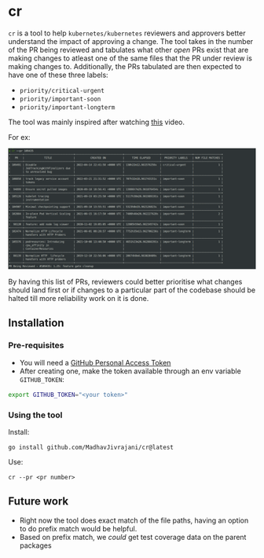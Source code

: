 # cr

`cr` is a tool to help `kubernetes/kubernetes` reviewers and approvers better understand
the impact of approving a change. The tool takes in the number of the PR being reviewed and
tabulates what other _open_ PRs exist that are making changes to atleast one of the same
files that the PR under review is making changes to. Additionally, the PRs tabulated are
then expected to have one of these three labels:

- `priority/critical-urgent`
- `priority/important-soon`
- `priority/important-longterm`

The tool was mainly inspired after watching [this](https://youtu.be/32Sm2bHNnCI?list=PL69nYSiGNLP2WfkvTyl3q218f9slpaCkw) video.

For ex:

![output](./img/output.png)

By having this list of PRs, reviewers could better prioritise what changes should land first
or if changes to a particular part of the codebase should be halted till more reliability work
on it is done.

## Installation

### Pre-requisites

- You will need a [GitHub Personal Access Token](https://docs.github.com/en/authentication/keeping-your-account-and-data-secure/creating-a-personal-access-token)
- After creating one, make the token available through an env variable `GITHUB_TOKEN`:

```sh
export GITHUB_TOKEN="<your token>"
```

### Using the tool

Install:

```
go install github.com/MadhavJivrajani/cr@latest
```

Use:

```
cr --pr <pr number>
```

## Future work

- Right now the tool does exact match of the file paths, having an option to do
  prefix match would be helpful.
- Based on prefix match, we _could_ get test coverage data on the parent packages